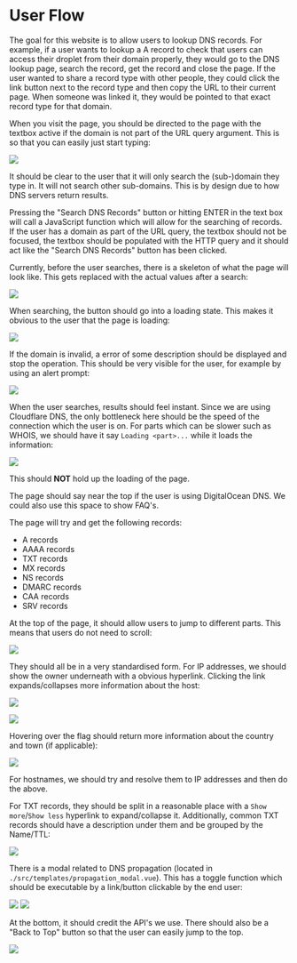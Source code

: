 # User Flow

The goal for this website is to allow users to lookup DNS records. For example, if a user wants to lookup a A record to check that users can access their droplet from their domain properly, they would go to the DNS lookup page, search the record, get the record and close the page. If the user wanted to share a record type with other people, they could click the link button next to the record type and then copy the URL to their current page. When someone was linked it, they would be pointed to that exact record type for that domain. 

When you visit the page, you should be directed to the page with the textbox active if the domain is not part of the URL query argument. This is so that you can easily just start typing:

![](https://i.imgur.com/ab9kZK7.png)

It should be clear to the user that it will only search the (sub-)domain they type in. It will not search other sub-domains. This is by design due to how DNS servers return results.

Pressing the "Search DNS Records" button or hitting ENTER in the text box will call a JavaScript function which will allow for the searching of records. If the user has a domain as part of the URL query, the textbox should not be focused, the textbox should be populated with the HTTP query and it should act like the "Search DNS Records" button has been clicked.

Currently, before the user searches, there is a skeleton of what the page will look like. This gets replaced with the actual values after a search:

![](https://freethewump.us/wwmwyktqe.png)

When searching, the button should go into a loading state. This makes it obvious to the user that the page is loading:

![](https://freethewump.us/mkioropyv.png)

If the domain is invalid, a error of some description should be displayed and stop the operation. This should be very visible for the user, for example by using an alert prompt:

![](https://i.imgur.com/vuu5Ch2.png)

When the user searches, results should feel instant. Since we are using Cloudflare DNS, the only bottleneck here should be the speed of the connection which the user is on. For parts which can be slower such as WHOIS, we should have it say `Loading <part>...` while it loads the information:

![](https://i.imgur.com/eFtiw5R.png)

This should **NOT** hold up the loading of the page.

The page should say near the top if the user is using DigitalOcean DNS. We could also use this space to show FAQ's.

The page will try and get the following records:
- A records
- AAAA records
- TXT records
- MX records
- NS records
- DMARC records
- CAA records
- SRV records

At the top of the page, it should allow users to jump to different parts. This means that users do not need to scroll:

![](https://freethewump.us/qagkyhgbn.png)

They should all be in a very standardised form. For IP addresses, we should show the owner underneath with a obvious hyperlink. Clicking the link expands/collapses more information about the host:

![](https://i.imgur.com/9l0kk9w.png)

![](https://i.imgur.com/PyGiRqo.png)

Hovering over the flag should return more information about the country and town (if applicable):

![](https://i.imgur.com/67QiiHt.png)

For hostnames, we should try and resolve them to IP addresses and then do the above.

For TXT records, they should be split in a reasonable place with a `Show more`/`Show less` hyperlink to expand/collapse it. Additionally, common TXT records should have a description under them and be grouped by the Name/TTL:

![](https://i.imgur.com/GIzLWNf.png)

There is a modal related to DNS propagation (located in `./src/templates/propagation_modal.vue`). This has a toggle function which should be executable by a link/button clickable by the end user:

![](https://freethewump.us/jrsbzmngj.png) 
![](https://freethewump.us/ovlqpsbfb.png)

At the bottom, it should credit the API's we use. There should also be a "Back to Top" button so that the user can easily jump to the top.

![](https://freethewump.us/xmcmwaqsx.png)
